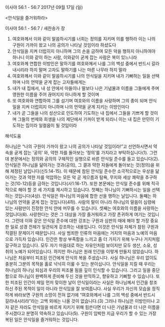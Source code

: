 이사야 56:1 - 56:7 
2017년 09월 17일 (일)

<안식일을 즐거워하라>



이사야 56:1 - 56:7 / 새찬송가  장


1. 여호와께서 이와 같이 말씀하시기를 너희는 정의를 지키며 의를 행하라 이는 나의 구원이 가까이 왔고 나의 공의가 나타날 것임이라 하셨도다 
2. 안식일을 지켜 더럽히지 아니하며 그의 손을 금하여 모든 악을 행하지 아니하여야 하나니 이와 같이 하는 사람, 이와같이 굳게 잡는 사람은 복이 있느니라 
3. 여호와께 연합한 이방인은 말하기를 여호와께서 나를 그의 백성 중에서 반드시 갈라내시리라 하지 말며 고자도 말하기를 나는 마른 나무라 하지 말라 
4. 여호와께서 이와 같이 말씀하시기를 나의 안식일을 지키며 내가 기뻐하는 일을 선택하며 나의 언약을 굳게 잡는 고자들에게는 
5. 내가 내 집에서, 내 성 안에서 아들이나 딸보다 나은 기념물과 이름을 그들에게 주며 영원한 이름을 주어 끊어지지 아니하게 할 것이며 
6. 또 여호와와 연합하여 그를 섬기며 여호와의 이름을 사랑하며 그의 종이 되며 안식일을 지켜 더럽히지 아니하며 나의 언약을 굳게 지키는 이방인마다 
7. 내가 곧 그들을 나의 성산으로 인도하여 기도하는 내 집에서 그들을 기쁘게 할 것이며 그들의 번제와 희생을 나의 제단에서 기꺼이 받게 되리니 이는 내 집은 만민이 기도하는 집이라 일컬음이 될 것임이라

해석도움





하나님은 “나의 구원이 가까이 왔고 나의 공의가 나타날 것임이라!”고 선언하시면서 약속을 굳게 잡는 ‘공의’ 와, 약한 자를 돌아보는 ‘정의’를 가지라고 부탁하십니다(1). 그런데 본문에서는 정의와 공의의 구체적인 실행으로 바른 안식일 준수를 들고 있습니다(2). 
안식일은 하나님을 닮아가는 것과(공의), 그 결과 약한 자들에게 돌아보는 것(정의)을 위해 제정된 날입니다(신5:14-15). 이 때문에 참된 안식일 준수란 소극적으로는 우상을 닮아가는 것과 약한 자를 억압하는 모든 악 곧 게으름과 탐욕, 무지와 세상 쾌락을 추구하는 것(10-12)등을 금하는 것입니다(사1:16-17). 또한 본문에는 안식일 준수를 위해 적극적으로 해야 할 것 세 가지를 제시하고 있습니다. 
첫째는 하나님이 기뻐하시는 일을 선택하는 것입니다(4상). 안식일은 하나님의 마음에 합한 선을 행하는 날입니다. 둘째는 하나님의 언약을 굳게 잡는 것입니다(4하). 사람의 말이 아니라 하나님의 말씀이 심령에 있는 사람만이 진정한 안식 안에 머무를 수 있습니다. 셋째는 여호와의 이름을 사랑하는 것입니다(6). 사랑한다는 것은 그 대상을 가장 즐거워하고 가장 존귀하게 여기는 것입니다.       그런데 이와 같은 안식일 준수에 대한 강조는 구원과 심판의 때에 해야 할 가장 중요한 일로 성경 전체가 일관되게 강조하는 내용입니다. 이것은 안식일 자체가 참된 구원과 직결된 문제이기 때문입니다. 사실 범죄한 인류의 마음에는 거지의 마음과 노예의 마음으로 가득차 있습니다. 인간은 항상 부족함을 느끼고 좀 더 가지기 위해 누구나 거지처럼 갈구하고 있습니다. 모두 자기 마음대로 하는 자유인처럼 보이지만 모두 생산, 소유, 성취의 노예가 되어있습니다. 하지만 하나님은 원래 인간을 이렇게 만들지 않았습니다. 하나님은 처음부터 피조된 인간에게 안식의 복을 주셨습니다. 사실 하나님은 우리 없이도 충분히 그분의 목적을 홀로 넉넉히 이룰 수 있는 분이십니다. 안식일을 지킬 때 우리는 하나님의 하나님 되심과 우리의 피조물 됨을 깊이 인식할 수 있습니다. 그리고 일을 중단함으로 하나님이 완벽하게 준비해 두신 것을 만끽하고, 향유하고 기뻐할 수 있습니다. 또한 피조된 인간이 제일 먼저 맞이한 날이 안식일이라는 사실은 하나님께서 인간을 창조하신 주된 목적이 일이 아니라 안식임을 잘 보여줍니다. 사실 우리가 자신의 모습을 정직하게 바라보면 구원의 소망이 전혀 없기에 “여호와께서 나를 그의 백성 중에서 반드시 갈라내시리라”라는 고백 외에는 나올 것이 없습니다.(3) 그러나 하나님은 이방인이나 고자 같은 자라도 안식일을 바르게 지키기 위해 힘쓴다면 더 나은 기념물과 더 나은 이름을 주시겠다고 분명히 약속하고 있습니다(5). 구원이 임박한 지금 우리가 할 수 있는 가장 복된 일은 안식일을 즐거워하는 것입니다.